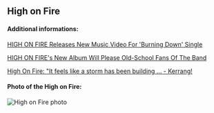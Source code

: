 ## High on Fire
#### Additional informations:
[HIGH ON FIRE Releases New Music Video For 'Burning Down' Single](https://blabbermouth.net/news/high-on-fire-releases-new-music-video-for-burning-down-single)

[HIGH ON FIRE's New Album Will Please Old-School Fans Of The Band](https://metalinjection.net/upcoming-releases/high-on-fires-new-album-will-please-old-school-fans-of-the-band)

[High On Fire: "It feels like a storm has been building ... - Kerrang!](https://www.kerrang.com/high-on-fire-the-coming-storm-first-look-matt-pike)

#### Photo of the High on Fire:
![High on Fire photo](https://southernlord.com/media/2018/01/high_on_fire.jpg)
